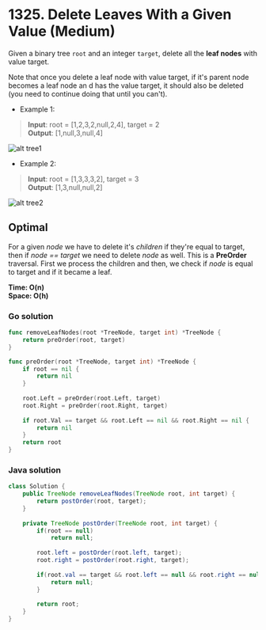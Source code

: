 # 1325. Delete Leaves With a Given Value (Medium)

Given a binary tree `root` and an integer `target`, delete all the **leaf nodes** with value target.

Note that once you delete a leaf node with value target, if it's parent node becomes a leaf node an
d has the value target, it should also be deleted (you need to continue doing that until you can't).

- Example 1:
> **Input**: root = [1,2,3,2,null,2,4], target = 2 <br>
> **Output**: [1,null,3,null,4]

![alt tree1](https://assets.leetcode.com/uploads/2020/01/09/sample_1_1684.png)

- Example 2:
> **Input**: root = [1,3,3,3,2], target = 3 <br>
> **Output**: [1,3,null,null,2]

![alt tree2](https://assets.leetcode.com/uploads/2020/01/09/sample_2_1684.png)

## Optimal
For a given *node* we have to delete it's *children* if they're equal to target, then if
*node == target* we need to delete *node* as well. This is a **PreOrder** traversal. First we
process the children and then, we check if *node* is equal to target and if it became a leaf.

**Time: O(n) <br> Space: O(h)**

### Go solution
```go
func removeLeafNodes(root *TreeNode, target int) *TreeNode {
    return preOrder(root, target)
}

func preOrder(root *TreeNode, target int) *TreeNode {
    if root == nil {
        return nil
    }
    
    root.Left = preOrder(root.Left, target)
    root.Right = preOrder(root.Right, target)
    
    if root.Val == target && root.Left == nil && root.Right == nil {
        return nil
    }
    return root
}
```
### Java solution
```java
class Solution {
    public TreeNode removeLeafNodes(TreeNode root, int target) {
        return postOrder(root, target);
    }
    
    private TreeNode postOrder(TreeNode root, int target) {
        if(root == null)
            return null;
        
        root.left = postOrder(root.left, target);
        root.right = postOrder(root.right, target);
        
        if(root.val == target && root.left == null && root.right == null) {
            return null;
        }
        
        return root;
    }
}
```